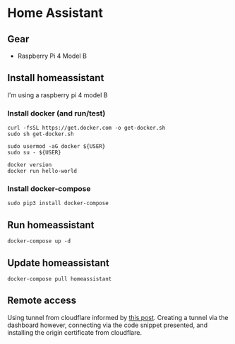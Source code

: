 # Home Assistant

## Gear
- Raspberry Pi 4 Model B

## Install homeassistant

I'm using a raspberry pi 4 model B

### Install docker (and run/test)

```
curl -fsSL https://get.docker.com -o get-docker.sh
sudo sh get-docker.sh

sudo usermod -aG docker ${USER}
sudo su - ${USER}

docker version
docker run hello-world
```

### Install docker-compose

```
sudo pip3 install docker-compose
```

## Run homeassistant

```
docker-compose up -d
```

## Update homeassistant

```
docker-compose pull homeassistant
```

## Remote access

Using tunnel from cloudflare informed by [this post](https://pimylifeup.com/raspberry-pi-cloudflare-tunnel/).
Creating a tunnel via the dashboard however, connecting via the code snippet presented, and installing the origin certificate from cloudflare.
